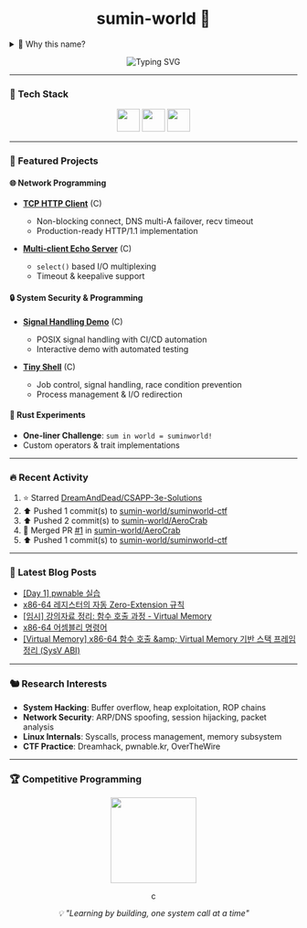 <h1 align="center">sumin-world 🦀</h1>

<details>
<summary>🤔 Why this name?</summary>

```rust
use std::ops::BitOr;

struct S(&'static str);

impl BitOr for S {
    type Output = String;
    fn bitor(self, rhs: Self) -> Self::Output {
        format!("{} in {}!", self.0, rhs.0)
    }
}

fn main() {
    println!("{}", S("sum") | S("world"));
}
```

*Sometimes the answer is in the code itself* ✨
</details>

<p align="center">
  <img src="https://readme-typing-svg.demolab.com?font=Share+Tech+Mono&weight=700&size=24&pause=1200&color=00F5FF&center=true&vCenter=true&width=650&lines=C+%26+Rust+System+Programming;Linux+Kernel+%26+Security+Research" alt="Typing SVG" />
</p>

---

### 🔧 Tech Stack

<p align="center">
  <img src="https://cdn.jsdelivr.net/gh/devicons/devicon/icons/c/c-original.svg" width="40" height="40"/>
  <img src="https://cdn.jsdelivr.net/gh/devicons/devicon/icons/rust/rust-original.svg" width="40" height="40"/>
  <img src="https://cdn.jsdelivr.net/gh/devicons/devicon/icons/linux/linux-original.svg" width="40" height="40"/>
</p>

---

### 🚀 Featured Projects

#### 🌐 Network Programming
- **[TCP HTTP Client](https://github.com/sumin-world/suminworld-system-lab/tree/main/network/basics)** (C)
  - Non-blocking connect, DNS multi-A failover, recv timeout
  - Production-ready HTTP/1.1 implementation

- **[Multi-client Echo Server](https://github.com/sumin-world/suminworld-system-lab/tree/main/network/echo_server)** (C)
  - `select()` based I/O multiplexing
  - Timeout & keepalive support

#### 🔒 System Security & Programming
- **[Signal Handling Demo](https://github.com/sumin-world/suminworld-system-lab/tree/main/signal-demo)** (C)
  - POSIX signal handling with CI/CD automation
  - Interactive demo with automated testing

- **[Tiny Shell](https://github.com/sumin-world/suminworld-system-lab/tree/main/tinyshell)** (C)
  - Job control, signal handling, race condition prevention
  - Process management & I/O redirection

#### 🦀 Rust Experiments
- **One-liner Challenge**: `sum in world = suminworld!`
- Custom operators & trait implementations

---

### 🔥 Recent Activity

<!--RECENT_ACTIVITY:start-->
1. ⭐ Starred [DreamAndDead/CSAPP-3e-Solutions](https://github.com/DreamAndDead/CSAPP-3e-Solutions)<br>
2. ⬆️ Pushed 1 commit(s) to [sumin-world/suminworld-ctf](https://github.com/sumin-world/suminworld-ctf)<br>
3. ⬆️ Pushed 2 commit(s) to [sumin-world/AeroCrab](https://github.com/sumin-world/AeroCrab)<br>
4. 🎉 Merged PR [#1](https://github.com/sumin-world/AeroCrab/pull/1) in [sumin-world/AeroCrab](https://github.com/sumin-world/AeroCrab)<br>
5. ⬆️ Pushed 1 commit(s) to [sumin-world/suminworld-ctf](https://github.com/sumin-world/suminworld-ctf)<br>
<!--RECENT_ACTIVITY:end-->

---

### 📝 Latest Blog Posts

<!-- BLOG-POST-LIST:START -->
- [[Day 1] pwnable 실습](https://suminworld.tistory.com/33)
- [x86-64 레지스터의 자동 Zero-Extension 규칙](https://suminworld.tistory.com/31)
- [[임시] 강의자료 정리: 함수 호출 과정 - Virtual Memory](https://suminworld.tistory.com/30)
- [x86-64 어셈블리 명령어](https://suminworld.tistory.com/29)
- [[Virtual Memory] x86-64 함수 호출 &amp;amp; Virtual Memory 기반 스택 프레임 정리 &lpar;SysV ABI&rpar;](https://suminworld.tistory.com/28)
<!-- BLOG-POST-LIST:END -->

---

### 🐿️ Research Interests

- **System Hacking**: Buffer overflow, heap exploitation, ROP chains
- **Network Security**: ARP/DNS spoofing, session hijacking, packet analysis
- **Linux Internals**: Syscalls, process management, memory subsystem
- **CTF Practice**: Dreamhack, pwnable.kr, OverTheWire

---

### 🏆 Competitive Programming

<p align="center">
  <a href="https://solved.ac/bettermonde/">
    <img src="http://mazassumnida.wtf/api/v2/generate_badge?boj=bettermonde" height="150"/>
  </a>
</p>

<p align="center">
  <img src="https://komarev.com/ghpvc/?username=sumin-world&label=count" alt="count" height="16" />
</p>

<p align="center">
  <i>💡 "Learning by building, one system call at a time"</i>
</p>
